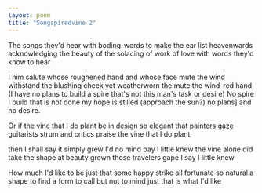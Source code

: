 ```yaml
---
layout: poem
title: "Songspiredvine 2"
---
```


The songs they'd hear
with boding-words
to make the ear
list heavenwards
acknowledging
the beauty of
the solacing
of work of love
with words
they'd know to hear

I him salute
whose roughened hand
and whose face mute
the wind withstand
the blushing cheek
yet weatherworn
the mute
the wind-red hand
(I have no plans
to build a spire
that's not this man's
task or desire)
No spire I  build
that is not done
my hope is stilled
(approach the sun?)
no plans]
and no desire.

Or if the vine
that I do plant
be in design
so elegant
that painters gaze
guitarists strum
and critics praise
the vine
that I do plant

then I shall say
it simply grew
I'd no mind pay
I little knew
the vine alone
did take the  shape
at beauty grown
those travelers gape
I say
I little knew


How much I'd like
to be just that
some happy strike
all fortunate
so natural
a shape to find
a form to call
but not to mind
just that
is what I'd like
